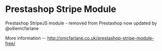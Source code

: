 Prestashop Stripe Module
===================

Prestashop StripeJS module - removed from Prestashop now updated by @olliemcfarlane


More information -- http://omcfarlane.co.uk/prestashop-stripe-module-free/
